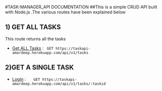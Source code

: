 #TASK-MANAGER_API DOCUMENTATION
##This is a simple CRUD API built with Node.js .The various routes have been explained below
## 1) GET ALL TASKS
This route returns all the tasks 
* [Get ALL Tasks]() : ` GET https://taskapi-amardeep.herokuapp.com/api/v1/tasks`
## 2)GET A SINGLE TASK
* [Login]() : `   GET https://taskapi-amardeep.herokuapp.com/api/v1/tasks/:taskid`



